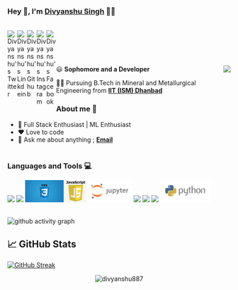 ### Hey 👋, I'm [Divyanshu Singh](https://github.com/divyanshu887) 👨‍💻
<br/>
<a href="https://twitter.com/Divyans92992619">
  <img align="left" alt="Divyanshu's Twitter" width="22px" src="https://cdn.jsdelivr.net/npm/simple-icons@v3/icons/twitter.svg" />
</a>
<a href="https://www.linkedin.com/in/divyanshu-singh-486772195/">
  <img align="left" alt="Divyanshu's Linkdein" width="22px" src="https://cdn.jsdelivr.net/npm/simple-icons@v3/icons/linkedin.svg" />
</a>
<a href="https://github.com/divyanshu887">
  <img align="left" alt="Divyanshu's Github" width="22px" src="https://cdn.jsdelivr.net/npm/simple-icons@v3/icons/github.svg" />
</a>
<a href="https://www.instagram.com/thakur_5104/">
  <img align="left" alt="Divyanshu's Instagram" width="22px" src="https://cdn.jsdelivr.net/npm/simple-icons@v3/icons/instagram.svg" />
</a>
<a href="https://www.facebook.com/divyanshu.singh.549221">
  <img align="left" alt="Divyanshu's Facebook" width="22px" src="https://cdn.jsdelivr.net/npm/simple-icons@v3/icons/facebook.svg" />
</a>


<br/><br/><br/>

<img align="right" src="https://github.com/divyanshu887/divyanshu887/blob/main/assets/tenor.gif"/>

:smiley: **Sophomore and a Developer** 

👨‍🎓 Pursuing B.Tech in Mineral and Metallurgical Engineering from [**IIT (ISM) Dhanbad**](https://iitism.ac.in/) 

### About me :eyes:

- :dart: Full Stack Enthusiast | ML Enthusiast
- :heart: Love to code
- :e-mail: Ask me about anything ; [**Email**](mailto:singhdivyanshu364@gmail.com)
<br/><br/>

### Languages and Tools :computer:
<code><a><img height="50" src="https://user-images.githubusercontent.com/42747200/46140125-da084900-c26d-11e8-8ea7-c45ae6306309.png"></a></code>
<code><a><img height="50" src="https://www.vectorlogo.zone/logos/w3_html5/w3_html5-ar21.svg"></a></code>
<code><a><img height="50" src="css.jpeg"></a></code>
<code><a><img height="50" src="js.png"></a></code>
<code><a><img height="50" src="jupyter.svg"></a></code>
<code><a><img height="50" src="https://i.imgur.com/1P0s3sj.png"></a></code>
<code><a><img height="50" src="https://i.imgur.com/zGPaKHL.jpg?1"></a></code>
<code><a><img height="50" src="https://www.vectorlogo.zone/logos/github/github-ar21.svg"></a></code>
<code><a><img height="50" src="pythonlogo.png"></a></code>
<br/><br/>

![github activity graph](https://activity-graph.herokuapp.com/graph?username=divyanshu887&theme=xcode)

## &#x1f4c8; GitHub Stats

[![GitHub Streak](https://github-readme-streak-stats.herokuapp.com/?user=divyanshu887)](https://github.com/divyanshu887/github-readme-streak-stats)
<p align="center"> <img src="https://github-readme-stats.vercel.app/api?username=divyanshu887&show_icons=true" alt="divyanshu887" /> </p>


<!-- <p>       </p>
<a href="https://github.com/divyanshu887">
  <img align="center" src="https://github-readme-stats.anuraghazra1.vercel.app/api/top-langs/?username=divyanshu887&layout=compact&theme=radical" />
</a> -->

